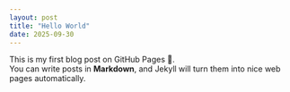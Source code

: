 ```yaml
---
layout: post
title: "Hello World"
date: 2025-09-30
---
```


This is my first blog post on GitHub Pages 🚀.  
You can write posts in **Markdown**, and Jekyll will turn them into nice web pages automatically.

